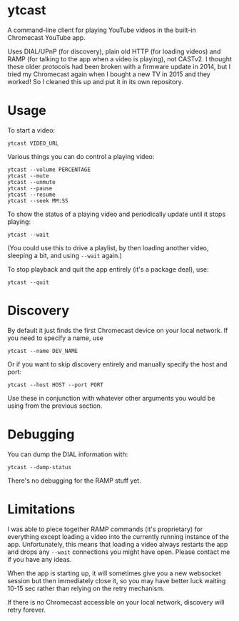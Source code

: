 # ytcast

A command-line client for playing YouTube videos in the built-in
Chromecast YouTube app.

Uses DIAL/UPnP (for discovery), plain old HTTP (for loading videos) and
RAMP (for talking to the app when a video is playing), not CASTv2. I
thought these older protocols had been broken with a firmware update in
2014, but I tried my Chromecast again when I bought a new TV in 2015 and
they worked! So I cleaned this up and put it in its own repository.

# Usage

To start a video:

    ytcast VIDEO_URL

Various things you can do control a playing video:

    ytcast --volume PERCENTAGE
    ytcast --mute
    ytcast --unmute
    ytcast --pause
    ytcast --resume
    ytcast --seek MM:SS

To show the status of a playing video and periodically update until it
stops playing:

    ytcast --wait

(You could use this to drive a playlist, by then loading another video,
sleeping a bit, and using `--wait` again.)

To stop playback and quit the app entirely (it's a package deal), use:

    ytcast --quit

# Discovery

By default it just finds the first Chromecast device on your local
network. If you need to specify a name, use

    ytcast --name DEV_NAME

Or if you want to skip discovery entirely and manually specify the host
and port:

    ytcast --host HOST --port PORT

Use these in conjunction with whatever other arguments you would be
using from the previous section.

# Debugging

You can dump the DIAL information with:

    ytcast --dump-status

There's no debugging for the RAMP stuff yet.

# Limitations

I was able to piece together RAMP commands (it's proprietary) for
everything except loading a video into the currently running instance of
the app. Unfortunately, this means that loading a video always restarts
the app and drops any `--wait` connections you might have open. Please
contact me if you have any ideas.

When the app is starting up, it will sometimes give you a new websocket
session but then immediately close it, so you may have better luck
waiting 10-15 sec rather than relying on the retry mechanism.

If there is no Chromecast accessible on your local network, discovery
will retry forever.
